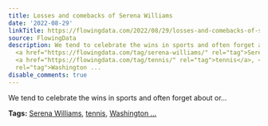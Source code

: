 ```yaml
---
title: Losses and comebacks of Serena Williams
date: '2022-08-29'
linkTitle: https://flowingdata.com/2022/08/29/losses-and-comebacks-of-serena-williams/
source: FlowingData
description: We tend to celebrate the wins in sports and often forget about or&#8230;<p><strong>Tags:</strong>
  <a href="https://flowingdata.com/tag/serena-williams/" rel="tag">Serena Williams</a>,
  <a href="https://flowingdata.com/tag/tennis/" rel="tag">tennis</a>, <a href="https://flowingdata.com/tag/washington-post/"
  rel="tag">Washington ...
disable_comments: true
---
```

We tend to celebrate the wins in sports and often forget about or&#8230;<p><strong>Tags:</strong> <a href="https://flowingdata.com/tag/serena-williams/" rel="tag">Serena Williams</a>, <a href="https://flowingdata.com/tag/tennis/" rel="tag">tennis</a>, <a href="https://flowingdata.com/tag/washington-post/" rel="tag">Washington ...